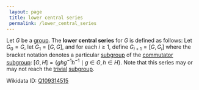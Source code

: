 ```yaml
---
 layout: page
 title: lower central series
 permalink: /lower_central_series
---
```

Let $G$ be a [group](https://defsmath.github.io/DefsMath/group). The **lower central series** for $G$ is defined as follows: Let $G_0=G$, let $G_1 = [G,G]$, and for each $i \geq 1$, define $G_{i+1} = [G,G_{i}]$ where the bracket notation denotes a particular [subgroup](https://defsmath.github.io/DefsMath/subgroup) of the [commutator subgroup](https://defsmath.github.io/DefsMath/commutator_subgroup): $[G,H] = \{ghg^{-1}h^{-1}\mid g\in G, h\in H\}$. Note that this series may or may not reach the [trivial](https://defsmath.github.io/DefsMath/identity_element) [subgroup](https://defsmath.github.io/DefsMath/subgroup).

Wikidata ID: [Q109314515](https://www.wikidata.org/wiki/Q109314515)